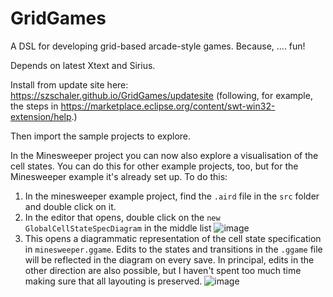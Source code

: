 # GridGames
A DSL for developing grid-based arcade-style games. Because, .... fun!

Depends on latest Xtext and Sirius.

Install from update site here: https://szschaler.github.io/GridGames/updatesite (following, for example, the steps in https://marketplace.eclipse.org/content/swt-win32-extension/help.)

Then import the sample projects to explore.

In the Minesweeper project you can now also explore a visualisation of the cell states. You can do this for other example projects, too, but for the Minesweeper example it's already set up. To do this:

1. In the minesweeper example project, find the `.aird` file in the `src` folder and double click on it.
2. In the editor that opens, double click on the `new GlobalCellStateSpecDiagram` in the middle list
![image](https://user-images.githubusercontent.com/7057319/204872203-0b07060f-11f5-4608-b6ae-4dbe0e542ec5.png)
3. This opens a diagrammatic representation of the cell state specification in `minesweeper.ggame`. Edits to the states and transitions in the `.ggame` file will be reflected in the diagram on every save. In principal, edits in the other direction are also possible, but I haven't spent too much time making sure that all layouting is preserved.
![image](https://user-images.githubusercontent.com/7057319/204872576-fba338ed-c3eb-4e01-bb29-94689052d47e.png)
